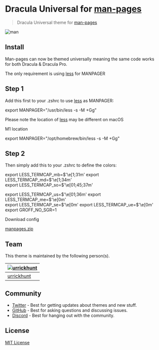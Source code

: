# Dracula Universal for [man-pages](https://man7.org/linux/man-pages/man1/man.1.html)

> Dracula Universal theme for [man-pages](https://man7.org/linux/man-pages/man1/man.1.html)

![man](https://user-images.githubusercontent.com/96319944/232507545-1e08c499-f41c-4258-a036-3086d5732b52.png)


## Install

Man-pages can now be themed universally meaning the same code works for both Dracula & Dracula Pro.

The only requirement is using [less](https://man7.org/linux/man-pages/man1/less.1.html) for MANPAGER

## Step 1

Add this first to your .zshrc to use [less](https://man7.org/linux/man-pages/man1/less.1.html) as MANPAGER:

  export MANPAGER="/usr/bin/less -s -M +Gg"

Please note the location of [less](https://man7.org/linux/man-pages/man1/less.1.html) may be different on macOS

M1 location

  export MANPAGER="/opt/homebrew/bin/less -s -M +Gg"

## Step 2

Then simply add this to your .zshrc to define the colors:

export LESS_TERMCAP_mb=$'\e[1;31m'     
export LESS_TERMCAP_md=$'\e[1;34m'     
export LESS_TERMCAP_so=$'\e[01;45;37m' 

export LESS_TERMCAP_us=$'\e[01;36m'    
export LESS_TERMCAP_me=$'\e[0m'        
export LESS_TERMCAP_se=$'\e[0m'        
export LESS_TERMCAP_ue=$'\e[0m'        
export GROFF_NO_SGR=1                        

Download config

[manpages.zip](https://github.com/urrickhunt/Dracula-universal-for-manpages/files/11251263/manpages.zip)


## Team

This theme is maintained by the following person(s).

| [![urrickhunt](https://github.com/urrickhunt.png?size=100)](https://github.com/urrickhunt) |
| ---------------------------------------------------------------------------------------- |
| [urrickhunt](https://github.com/urrickhunt)                                               |

## Community

- [Twitter](https://twitter.com/draculatheme) - Best for getting updates about themes and new stuff.
- [GitHub](https://github.com/dracula/dracula-theme/discussions) - Best for asking questions and discussing issues.
- [Discord](https://draculatheme.com/discord-invite) - Best for hanging out with the community.

## License

[MIT License](./LICENSE)
